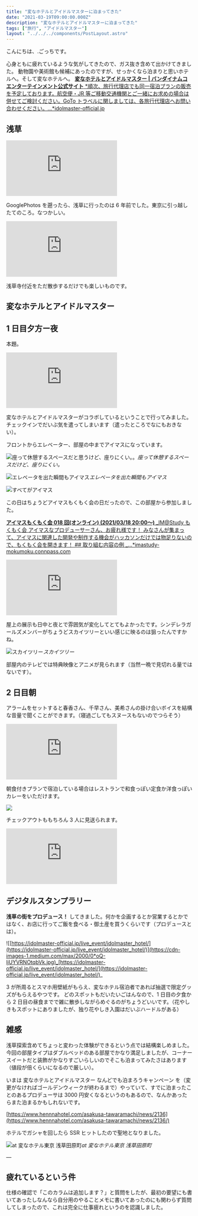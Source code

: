 ```yaml
---
title: "変なホテルとアイドルマスターに泊まってきた"
date: "2021-03-19T09:00:00.000Z"
description: "変なホテルとアイドルマスターに泊まってきた"
tags: ["旅行", "アイドルマスター"]
layout: "../../../components/PostLayout.astro"
---
```


こんにちは、.ごっちです。

心身ともに疲れているような気がしてきたので、ガス抜き含めて出かけてきました。
動物園や美術館も候補にあったのですが、せっかくなら泊まりと思いホテルへ。そして変なホテルへ。
[**変なホテルとアイドルマスター | バンダイナムコエンターテインメント公式サイト** *順次、旅行代理店でも同一宿泊プランの販売を予定しております。航空便・JR 等ご移動交通機関とご一緒にお求めの場合は併せてご検討ください。GoTo トラベルに関しましては、各旅行代理店へお問い合わせください。…*idolmaster-official.jp](https://idolmaster-official.jp/live_event/idolmaster_hotel/)

## 浅草

<iframe src="https://medium.com/media/e53ddb14039e31fbfa56ce6b8b080324" frameborder=0></iframe>

GooglePhotos を遡ったら、浅草に行ったのは 6 年前でした。東京に引っ越したてのころ。なつかしい。

<iframe src="https://medium.com/media/02f2481c8791ebee8e37972bba32eaae" frameborder=0></iframe>

浅草寺付近をただ散歩するだけでも楽しいものです。

## 変なホテルとアイドルマスター

## 1 日目夕方ー夜

本題。

<iframe src="https://medium.com/media/7e117e5cc72591bb54e07530708ecbbd" frameborder=0></iframe>

変なホテルとアイドルマスターがコラボしているということで行ってみました。チェックインでだいぶ気を遣ってしまいます（遣ったところでなにもおきない）。

フロントからエレベーター、部屋の中までアイマスになっています。

![座って休憩するスペースだと思うけど、座りにくい。。](https://cdn-images-1.medium.com/max/4000/0*3SMXaA5sy9osczRF.jpg)_座って休憩するスペースだけど、座りにくい。_

![エレベータを出た瞬間もアイマス](https://cdn-images-1.medium.com/max/4000/0*LUqc2lJsOR9fUvPX.jpg)_エレベータを出た瞬間もアイマス_

![すべてがアイマス](https://cdn-images-1.medium.com/max/4000/0*PGiPJhIXQnCNtnfB.jpg)

この日はちょうどアイマスもくもく会の日だったので、この部屋から参加しました。

[**アイマスもくもく会 018 回(オンライン) (2021/03/18 20:00〜)** _IM@Study もくもく会 アイマスなプロデューサーさん、お疲れ様です！ みなさんが集まって、アイマスに関連した開発や制作する機会がハッカソンだけでは物足りないので、もくもく会を開きます！ ## 取り組む内容の例 _…\*imastudy-mokumoku.connpass.com](https://imastudy-mokumoku.connpass.com/event/206729/)

<iframe src="https://medium.com/media/f63199a14e59ed63294a09610c0e4e27" frameborder=0></iframe>

屋上の展示も日中と夜とで雰囲気が変化してとてもよかったです。シンデレラガールズメンバーがちょうどスカイツリーといい感じに映るのは狙ったんですかね。

![スカイツリー](https://cdn-images-1.medium.com/max/4000/0*YmIek-cKZAQCyDeH.jpg)_スカイツリー_

部屋内のテレビでは特典映像とアニメが見られます（当然一晩で見切れる量ではないです）。

## 2 日目朝

アラームをセットすると春香さん、千早さん、美希さんの掛け合いボイスを結構な音量で聞くことができます。（寝過ごしてもスヌースもないのでつらそう）

<iframe src="https://medium.com/media/80ee051e82e1e99783af910de162a757" frameborder=0></iframe>

朝食付きプランで宿泊している場合はレストランで和食っぽい定食か洋食っぽいカレーをいただけます。

![](https://cdn-images-1.medium.com/max/4000/0*JqDb__Ynk2cVLXrg.jpg)

チェックアウトももちろん 3 人に見送られます。

<iframe src="https://medium.com/media/4edff8c65a3c7f9577caa80860f802ec" frameborder=0></iframe>

## デジタルスタンプラリー

**浅草の街をプロデュース！** してきました。何かを企画するとか営業するとかではなく、お店に行ってご飯を食べる・御土産を買うくらいです（プロデュースとは）。

![[https://idolmaster-official.jp/live_event/idolmaster_hotel/](https://idolmaster-official.jp/live_event/idolmaster_hotel/)](https://cdn-images-1.medium.com/max/2000/0*oQ-ljUYVRNOtqbVk.jpg)_[https://idolmaster-official.jp/live_event/idolmaster_hotel/](https://idolmaster-official.jp/live_event/idolmaster_hotel/)_

3 が所周るとスマホ用壁紙がもらえ、変なホテル宿泊者であれば抽選で限定グッズがもらえるやつです。
どのスポットもだいたいごはんなので、1 日目の夕食から 2 日目の昼食までで雑に散歩しながらめぐるのがちょうどいいです。（花やしきもスポットにありましたが、独り花やしき入園はだいぶハードルがある）

## 雑感

浅草探索含めてちょっと変わった体験ができるという点では結構楽しめました。
今回の部屋タイプはダブルベッドのある部屋でかなり満足しましたが、コーナースイートだと装飾がかなりすごいらしいのでそこも泊まってみたさはあります（値段が倍くらいになるので厳しい）。

いまは 変なホテルとアイドルマスター なんどでも泊まろうキャンペーン を（変更がなければゴールデンウィークが終わるまで）やっていて、すでに泊まったことのあるプロデューサは 3000 円安くなるというのもあるので、なんかあったらまた泊まるかもしれないです。

[https://www.hennnahotel.com/asakusa-tawaramachi/news/2136](https://www.hennnahotel.com/asakusa-tawaramachi/news/2136/)

ホテルでガシャを回したら SSR ヒットしたので聖地となりました。

![at 変なホテル東京 浅草田原町](https://cdn-images-1.medium.com/max/4000/0*6OLsmQfe5g7NapEm.png)_at 変なホテル東京 浅草田原町_

—

## 疲れているという件

仕様の確認で「このカラムは追加します？」と質問をしたが、最初の要望にも書いてあったしなんなら自分用のやることメモに書いてあったのにも関わらず質問してしまったので、これは完全に仕事疲れというのを認識しました。
